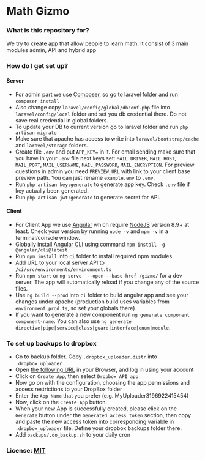 # Math Gizmo

### What is this repository for?

We try to create app that allow people to learn math.
It consist of 3 main modules admin, API and hybrid app

### How do I get set up?

#### Server
- For admin part we use [Composer](https://getcomposer.org/), so go to laravel folder and run `composer install`
- Also change copy `laravel/config/global/dbconf.php` file into `laravel/config/local` folder and set you db credential there. Do not save real credential in global folders.
- To update your DB to current version go to laravel folder and run `php artisan migrate`
- Make sure that apache has access to write into `laravel/bootstrap/cache` and `laravel/storage` folders.
- Create file `.env` and put `APP_KEY=` in it. For email sending make sure that you have in your `.env` file next keys set: `MAIL_DRIVER`, `MAIL_HOST`, `MAIL_PORT`, `MAIL_USERNAME`, `MAIL_PASSWORD`, `MAIL_ENCRYPTION`. For preview questions in admin you need `PREVIEW_URL` with link to your client base preview path. You can just rename `example.env` to `.env`.
- Run `php artisan key:generate` to generate app key. Check `.env` file if key actually been generated.
- Run `php artisan jwt:generate` to generate secret for API.

#### Client
- For Client App we use [Angular](https://angular.io/) which require [NodeJS](https://nodejs.org/) version 8.9+ at least. Check your version by running `node -v` and `npm -v` in a terminal/console window.
- Globally install [Angular CLI](https://angular.io/guide/quickstart) using command `npm install -g @angular/cli@latest`
- Run `npm install` into `ci` folder to install required npm modules
- Add URL to your local server API to `/ci/src/environments/environment.ts`
- Run `npm start` or `ng serve  --open --base-href /gizmo/` for a dev server. The app will automatically reload if you change any of the source files.
- Use `ng build --prod` into `ci` folder to build angular app and see your changes under apache (production build uses variables from `environment.prod.ts`, so set your globals there)
- If you want to generate a new component run `ng generate component component-name`. You can also use `ng generate directive|pipe|service|class|guard|interface|enum|module`.

### To set up backups to dropbox
- Go to backup folder. Copy `.dropbox_uploader.distr` into `.dropbox_uploader`
- Open [the following URL](https://www.dropbox.com/developers/apps) in your Browser, and log in using your account
- Click on `Create App`, then select `Dropbox API app`
- Now go on with the configuration, choosing the app permissions and access restrictions to your DropBox folder
- Enter the `App Name` that you prefer (e.g. MyUploader3196922415454)
- Now, click on the `Create App` button.
- When your new App is successfully created, please click on the `Generate` button under the `Generated access token` section, then copy and paste the new access token into corresponding variable in `.dropbox_uploader` file. Define your dropbox backups folder there.
- Add `backups/.do_backup.sh` to your daily cron

### License: [MIT](./LICENSE.MD)

